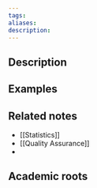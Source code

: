 ```yaml
---
tags: 
aliases: 
description:
---
```


## Description


## Examples 


## Related notes 
- [[Statistics]]
- [[Quality Assurance]]
- 

## Academic roots
